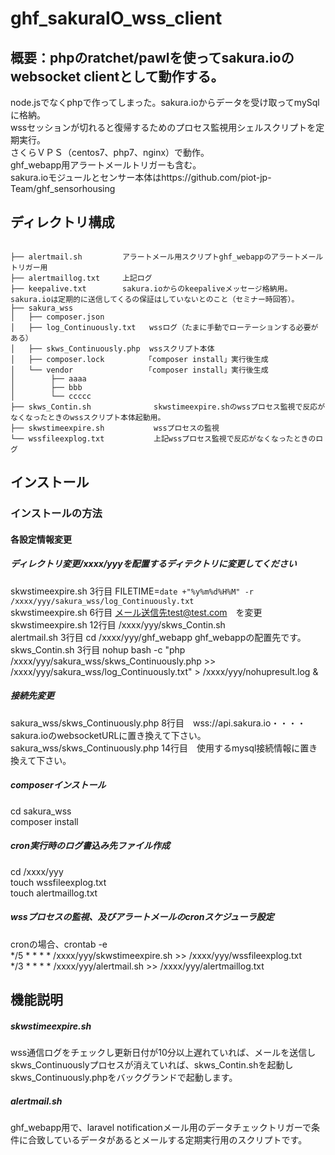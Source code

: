 # ghf_sakuraIO_wss_client
## 概要：phpのratchet/pawlを使ってsakura.ioのwebsocket clientとして動作する。  
node.jsでなくphpで作ってしまった。sakura.ioからデータを受け取ってmySqlに格納。  
wssセッションが切れると復帰するためのプロセス監視用シェルスクリプトを定期実行。   
さくらＶＰＳ（centos7、php7、nginx）で動作。  
ghf_webapp用アラートメールトリガーも含む。  
sakura.ioモジュールとセンサー本体はhttps://github.com/piot-jp-Team/ghf_sensorhousing  

## ディレクトリ構成

```

├── alertmail.sh         アラートメール用スクリプトghf_webappのアラートメールトリガー用 
├── alertmaillog.txt     上記ログ 
├── keepalive.txt        sakura.ioからのkeepaliveメッセージ格納用。sakura.ioは定期的に送信してくるの保証はしていないとのこと（セミナー時回答）。
├── sakura_wss
│   ├── composer.json
│   ├── log_Continuously.txt   wssログ（たまに手動でローテーションする必要がある）
│   ├── skws_Continuously.php  wssスクリプト本体  
│   ├── composer.lock         「composer install」実行後生成  
│   └── vendor                「composer install」実行後生成   
│        ├── aaaa
│        ├── bbb
│        └── ccccc
├── skws_Contin.sh              skwstimeexpire.shのwssプロセス監視で反応がなくなったときのwssスクリプト本体起動用。
├── skwstimeexpire.sh           wssプロセスの監視
└── wssfileexplog.txt           上記wssプロセス監視で反応がなくなったときのログ

```

## インストール  

### インストールの方法  

#### 各設定情報変更  
##### ディレクトリ変更/xxxx/yyyを配置するディテクトリに変更してください  
skwstimeexpire.sh  3行目    FILETIME=`date +"%y%m%d%H%M" -r /xxxx/yyy/sakura_wss/log_Continuously.txt`  
skwstimeexpire.sh  6行目    メール送信先test@test.com　を変更  
skwstimeexpire.sh 12行目    /xxxx/yyy/skws_Contin.sh  
alertmail.sh       3行目    cd /xxxx/yyy/ghf_webapp    ghf_webappの配置先です。  
skws_Contin.sh     3行目    nohup bash -c "php /xxxx/yyy/sakura_wss/skws_Continuously.php >> /xxxx/yyy/sakura_wss/log_Continuously.txt" > /xxxx/yyy/nohupresult.log &  

##### 接続先変更  
sakura_wss/skws_Continuously.php  8行目　wss://api.sakura.io・・・・sakura.ioのwebsocketURLに置き換えて下さい。  
sakura_wss/skws_Continuously.php 14行目　使用するmysql接続情報に置き換えて下さい。  

##### composerインストール  
cd sakura_wss  
composer install  

##### cron実行時のログ書込み先ファイル作成  
cd /xxxx/yyy  
touch wssfileexplog.txt  
touch alertmaillog.txt  

##### wssプロセスの監視、及びアラートメールのcronスケジューラ設定  
cronの場合、crontab -e  
*/5 * * * * /xxxx/yyy/skwstimeexpire.sh >> /xxxx/yyy/wssfileexplog.txt  
*/3 * * * * /xxxx/yyy/alertmail.sh >> /xxxx/yyy/alertmaillog.txt  


## 機能説明  
##### skwstimeexpire.sh  
wss通信ログをチェックし更新日付が10分以上遅れていれば、メールを送信し  
skws_Continuouslyプロセスが消えていれば、skws_Contin.shを起動し  
skws_Continuously.phpをバックグランドで起動します。  
##### alertmail.sh  
ghf_webapp用で、laravel notificationメール用のデータチェックトリガーで条件に合致しているデータがあるとメールする定期実行用のスクリプトです。  

